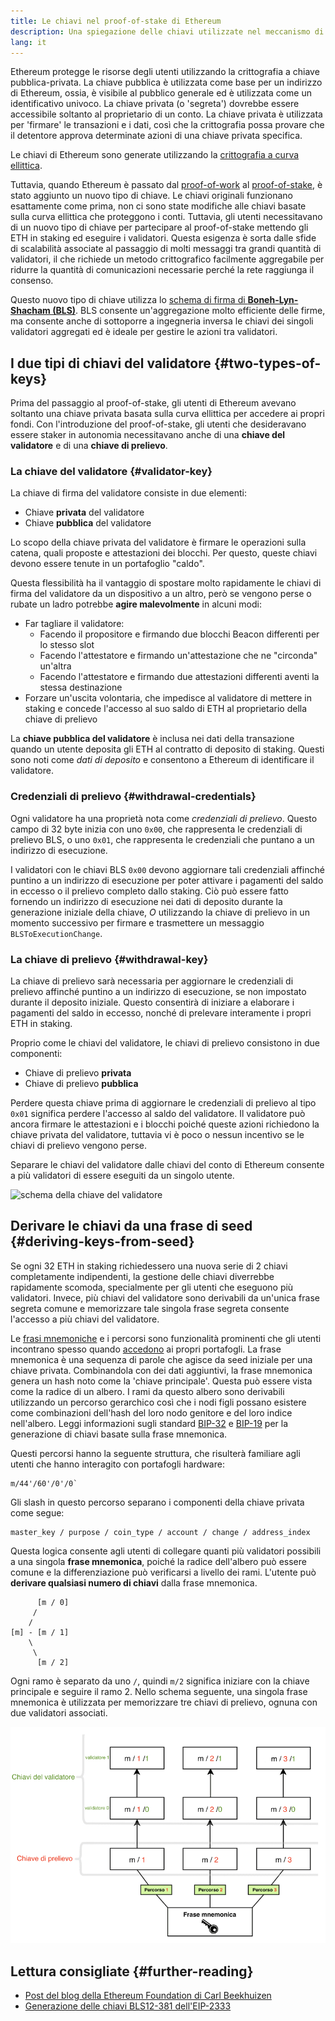 ```yaml
---
title: Le chiavi nel proof-of-stake di Ethereum
description: Una spiegazione delle chiavi utilizzate nel meccanismo di consenso di proof-of-stake di Ethereum
lang: it
---
```


Ethereum protegge le risorse degli utenti utilizzando la crittografia a chiave pubblica-privata. La chiave pubblica è utilizzata come base per un indirizzo di Ethereum, ossia, è visibile al pubblico generale ed è utilizzata come un identificativo univoco. La chiave privata (o 'segreta') dovrebbe essere accessibile soltanto al proprietario di un conto. La chiave privata è utilizzata per 'firmare' le transazioni e i dati, così che la crittografia possa provare che il detentore approva determinate azioni di una chiave privata specifica.

Le chiavi di Ethereum sono generate utilizzando la [crittografia a curva ellittica](https://en.wikipedia.org/wiki/Elliptic-curve_cryptography).

Tuttavia, quando Ethereum è passato dal [proof-of-work](/developers/docs/consensus-mechanisms/pow) al [proof-of-stake](/developers/docs/consensus-mechanisms/pos), è stato aggiunto un nuovo tipo di chiave. Le chiavi originali funzionano esattamente come prima, non ci sono state modifiche alle chiavi basate sulla curva ellittica che proteggono i conti. Tuttavia, gli utenti necessitavano di un nuovo tipo di chiave per partecipare al proof-of-stake mettendo gli ETH in staking ed eseguire i validatori. Questa esigenza è sorta dalle sfide di scalabilità associate al passaggio di molti messaggi tra grandi quantità di validatori, il che richiede un metodo crittografico facilmente aggregabile per ridurre la quantità di comunicazioni necessarie perché la rete raggiunga il consenso.

Questo nuovo tipo di chiave utilizza lo [schema di firma di **Boneh-Lyn-Shacham (BLS)**](https://wikipedia.org/wiki/BLS_digital_signature). BLS consente un'aggregazione molto efficiente delle firme, ma consente anche di sottoporre a ingegneria inversa le chiavi dei singoli validatori aggregati ed è ideale per gestire le azioni tra validatori.

## I due tipi di chiavi del validatore \{#two-types-of-keys}

Prima del passaggio al proof-of-stake, gli utenti di Ethereum avevano soltanto una chiave privata basata sulla curva ellittica per accedere ai propri fondi. Con l'introduzione del proof-of-stake, gli utenti che desideravano essere staker in autonomia necessitavano anche di una **chiave del validatore** e di una **chiave di prelievo**.

### La chiave del validatore \{#validator-key}

La chiave di firma del validatore consiste in due elementi:

- Chiave **privata** del validatore
- Chiave **pubblica** del validatore

Lo scopo della chiave privata del validatore è firmare le operazioni sulla catena, quali proposte e attestazioni dei blocchi. Per questo, queste chiavi devono essere tenute in un portafoglio "caldo".

Questa flessibilità ha il vantaggio di spostare molto rapidamente le chiavi di firma del validatore da un dispositivo a un altro, però se vengono perse o rubate un ladro potrebbe **agire malevolmente** in alcuni modi:

- Far tagliare il validatore:
  - Facendo il propositore e firmando due blocchi Beacon differenti per lo stesso slot
  - Facendo l'attestatore e firmando un'attestazione che ne "circonda" un'altra
  - Facendo l'attestatore e firmando due attestazioni differenti aventi la stessa destinazione
- Forzare un'uscita volontaria, che impedisce al validatore di mettere in staking e concede l'accesso al suo saldo di ETH al proprietario della chiave di prelievo

La **chiave pubblica del validatore** è inclusa nei dati della transazione quando un utente deposita gli ETH al contratto di deposito di staking. Questi sono noti come _dati di deposito_ e consentono a Ethereum di identificare il validatore.

### Credenziali di prelievo \{#withdrawal-credentials}

Ogni validatore ha una proprietà nota come _credenziali di prelievo_. Questo campo di 32 byte inizia con uno `0x00`, che rappresenta le credenziali di prelievo BLS, o uno `0x01`, che rappresenta le credenziali che puntano a un indirizzo di esecuzione.

I validatori con le chiavi BLS `0x00` devono aggiornare tali credenziali affinché puntino a un indirizzo di esecuzione per poter attivare i pagamenti del saldo in eccesso o il prelievo completo dallo staking. Ciò può essere fatto fornendo un indirizzo di esecuzione nei dati di deposito durante la generazione iniziale della chiave, _O_ utilizzando la chiave di prelievo in un momento successivo per firmare e trasmettere un messaggio `BLSToExecutionChange`.

### La chiave di prelievo \{#withdrawal-key}

La chiave di prelievo sarà necessaria per aggiornare le credenziali di prelievo affinché puntino a un indirizzo di esecuzione, se non impostato durante il deposito iniziale. Questo consentirà di iniziare a elaborare i pagamenti del saldo in eccesso, nonché di prelevare interamente i propri ETH in staking.

Proprio come le chiavi del validatore, le chiavi di prelievo consistono in due componenti:

- Chiave di prelievo **privata**
- Chiave di prelievo **pubblica**

Perdere questa chiave prima di aggiornare le credenziali di prelievo al tipo `0x01` significa perdere l'accesso al saldo del validatore. Il validatore può ancora firmare le attestazioni e i blocchi poiché queste azioni richiedono la chiave privata del validatore, tuttavia vi è poco o nessun incentivo se le chiavi di prelievo vengono perse.

Separare le chiavi del validatore dalle chiavi del conto di Ethereum consente a più validatori di essere eseguiti da un singolo utente.

![schema della chiave del validatore](validator-key-schematic.png)

## Derivare le chiavi da una frase di seed \{#deriving-keys-from-seed}

Se ogni 32 ETH in staking richiedessero una nuova serie di 2 chiavi completamente indipendenti, la gestione delle chiavi diverrebbe rapidamente scomoda, specialmente per gli utenti che eseguono più validatori. Invece, più chiavi del validatore sono derivabili da un'unica frase segreta comune e memorizzare tale singola frase segreta consente l'accesso a più chiavi del validatore.

Le [frasi mnemoniche](https://en.bitcoinwiki.org/wiki/Mnemonic_phrase) e i percorsi sono funzionalità prominenti che gli utenti incontrano spesso quando [accedono](https://ethereum.stackexchange.com/questions/19055/what-is-the-difference-between-m-44-60-0-0-and-m-44-60-0) ai propri portafogli. La frase mnemonica è una sequenza di parole che agisce da seed iniziale per una chiave privata. Combinandola con dei dati aggiuntivi, la frase mnemonica genera un hash noto come la 'chiave principale'. Questa può essere vista come la radice di un albero. I rami da questo albero sono derivabili utilizzando un percorso gerarchico così che i nodi figli possano esistere come combinazioni dell'hash del loro nodo genitore e del loro indice nell'albero. Leggi informazioni sugli standard [BIP-32](https://github.com/bitcoin/bips/blob/master/bip-0032.mediawiki) e [BIP-19](https://github.com/bitcoin/bips/blob/master/bip-0039.mediawiki) per la generazione di chiavi basate sulla frase mnemonica.

Questi percorsi hanno la seguente struttura, che risulterà familiare agli utenti che hanno interagito con portafogli hardware:

```
m/44'/60'/0'/0`
```

Gli slash in questo percorso separano i componenti della chiave privata come segue:

```
master_key / purpose / coin_type / account / change / address_index
```

Questa logica consente agli utenti di collegare quanti più validatori possibili a una singola **frase mnemonica**, poiché la radice dell'albero può essere comune e la differenziazione può verificarsi a livello dei rami. L'utente può **derivare qualsiasi numero di chiavi** dalla frase mnemonica.

```
      [m / 0]
     /
    /
[m] - [m / 1]
    \
     \
      [m / 2]
```

Ogni ramo è separato da uno `/`, quindi `m/2` significa iniziare con la chiave principale e seguire il ramo 2. Nello schema seguente, una singola frase mnemonica è utilizzata per memorizzare tre chiavi di prelievo, ognuna con due validatori associati.

![logica della chiave del validatore](multiple-keys.png)

## Lettura consigliate \{#further-reading}

- [Post del blog della Ethereum Foundation di Carl Beekhuizen](https://blog.ethereum.org/2020/05/21/keys/)
- [Generazione delle chiavi BLS12-381 dell'EIP-2333](https://eips.ethereum.org/EIPS/eip-2333)
